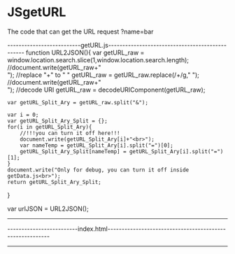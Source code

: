 # JSgetURL
The code that can get the URL request ?name=bar

--------------------------getURL.js------------------------------------------------
function URL2JSON(){
    var getURL_raw = window.location.search.slice(1,window.location.search.length);
    //document.write(getURL_raw+"<br>");
    //replace "+" to " "
    getURL_raw = getURL_raw.replace(/\+/g," ");
    //document.write(getURL_raw+"<br>");
    //decode URI
    getURL_raw = decodeURIComponent(getURL_raw);

    var getURL_Split_Ary = getURL_raw.split("&");

    var i = 0;
    var getURL_Split_Ary_Split = {};
    for(i in getURL_Split_Ary){
        //!!!you can turn it off here!!!
        document.write(getURL_Split_Ary[i]+"<br>");
        var nameTemp = getURL_Split_Ary[i].split("=")[0];
        getURL_Split_Ary_Split[nameTemp] = getURL_Split_Ary[i].split("=")[1];
    }
    document.write("Only for debug, you can turn it off inside getData.js<br>");
    return getURL_Split_Ary_Split;
}

var urlJSON = URL2JSON();

---------------------------------------------------------------------------------------------


-------------------------index.html---------------------------------------------------------
<script src="getData.js"></script>

<script>document.write(urlJSON['Name']);</script>
<script>document.write(urlJSON['Name2']);</script>
<script>document.write(urlJSON['Name3']);</script>

---------------------------------------------------------------------------------------------
